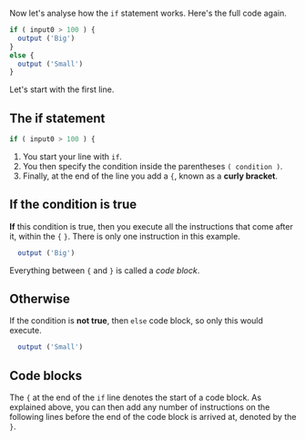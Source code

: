 Now let's analyse how the `if` statement works. Here's the full code again.

```javascript
if ( input0 > 100 ) {
  output ('Big')
}
else {
  output ('Small')
}
```

Let's start with the first line.

## The if statement
```javascript
if ( input0 > 100 ) {
```

1. You start your line with `if`.
1. You then specify the condition inside the parentheses `( condition )`. 
1. Finally, at the end of the line you add a `{`, known as a **curly bracket**. 

## If the condition is true
**If** this condition is true, then you execute all the instructions that come after it, within the `{` `}`. There is only one instruction in this example.

```javascript
  output ('Big')
```

Everything between `{` and `}` is called a *code block*.

## Otherwise
If the condition is **not true**, then `else` code block, so only this would execute.

```javascript
  output ('Small')
```

## Code blocks
The `{` at the end of the `if` line denotes the start of a code block. As explained above, you can then add any number of instructions on the following lines before the end of the code block is arrived at, denoted by the `}`.



